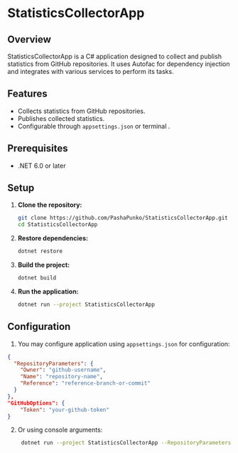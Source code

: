 # StatisticsCollectorApp

## Overview
StatisticsCollectorApp is a C# application designed to collect and publish statistics from GitHub repositories. It uses Autofac for dependency injection and integrates with various services to perform its tasks.

## Features
- Collects statistics from GitHub repositories.
- Publishes collected statistics.
- Configurable through `appsettings.json` or terminal .

## Prerequisites
- .NET 6.0 or later

## Setup

1. **Clone the repository:**
    ```sh
    git clone https://github.com/PashaPunko/StatisticsCollectorApp.git
    cd StatisticsCollectorApp
    ```

2. **Restore dependencies:**
    ```sh
    dotnet restore
    ```

3. **Build the project:**
    ```sh
    dotnet build
    ```

4. **Run the application:**
    ```sh
    dotnet run --project StatisticsCollectorApp
    ```

## Configuration
1. You may configure application using `appsettings.json` for configuration:

```json
{
  "RepositoryParameters": {
    "Owner": "github-username",
    "Name": "repository-name",
    "Reference": "reference-branch-or-commit"
  }
},
"GitHubOptions": {
    "Token": "your-github-token"
}
```
2. Or using console arguments:
   ```sh
    dotnet run --project StatisticsCollectorApp --RepositoryParameters:Owner=github-username --RepositoryParameters:Name=repository-name --RepositoryParameters:Reference=reference-branch-or-commit --GitHubOptions:Token=your-github-token
    ```
